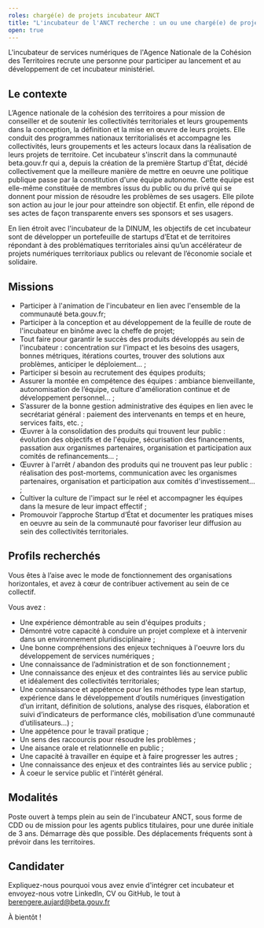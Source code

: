 ```yaml
---
roles: chargé(e) de projets incubateur ANCT
title: "L'incubateur de l'ANCT recherche : un ou une chargé(e) de projets"
open: true
---
```


L'incubateur de services numériques de l'Agence Nationale de la Cohésion des Territoires recrute une personne pour participer au lancement et au développement de cet incubateur ministériel. 

## Le contexte

L’Agence nationale de la cohésion des territoires a pour mission de conseiller et de soutenir les collectivités territoriales et leurs groupements dans la conception, la définition et la mise en œuvre de leurs projets. Elle conduit des programmes nationaux territorialisés et accompagne les collectivités, leurs groupements et les acteurs locaux dans la réalisation de leurs projets de territoire.
Cet incubateur s'inscrit dans la communauté beta.gouv.fr qui a, depuis la création de la première Startup d'État, décidé collectivement que la meilleure manière de mettre en oeuvre une politique publique passe par la constitution d'une équipe autonome. Cette équipe est elle-même constituée de membres issus du public ou du privé qui se donnent pour mission de résoudre les problèmes de ses usagers. Elle pilote son action au jour le jour pour atteindre son objectif. Et enfin, elle répond de ses actes de façon transparente envers ses sponsors et ses usagers.

En lien étroit avec l'incubateur de la DINUM, les objectifs de cet incubateur sont de développer un portefeuille de startups d’Etat et de territoires répondant à des problématiques territoriales ainsi qu’un accélérateur de projets numériques territoriaux publics ou relevant de l’économie sociale et solidaire.

## Missions

- Participer à l'animation de l'incubateur en lien avec l'ensemble de la communauté beta.gouv.fr;
- Participer à la conception et au développement de la feuille de route de l'incubateur en binôme avec la cheffe de projet; 
- Tout faire pour garantir le succès des produits développés au sein de l'incubateur : concentration sur l'impact et les besoins des usagers, bonnes métriques, itérations courtes, trouver des solutions aux problèmes, anticiper le déploiement… ;
- Participer si besoin au recrutement des équipes produits;
- Assurer la montée en compétence des équipes : ambiance bienveillante, autonomisation de l’équipe, culture d'amélioration continue et de développement personnel… ;
- S’assurer de la bonne gestion administrative des équipes en lien avec le secrétariat général : paiement des intervenants en temps et en heure, services faits, etc. ;
- Œuvrer à la consolidation des produits qui trouvent leur public : évolution des objectifs et de l'équipe, sécurisation des financements, passation aux organismes partenaires, organisation et participation aux comités de refinancements… ;
- Œuvrer à l'arrêt / abandon des produits qui ne trouvent pas leur public : réalisation des post-mortems, communication avec les organismes partenaires, organisation et participation aux comités d'investissement… ;
- Cultiver la culture de l'impact sur le réel et accompagner les équipes dans la mesure de leur impact effectif ;
- Promouvoir l’approche Startup d’État et documenter les pratiques mises en oeuvre au sein de la communauté pour favoriser leur diffusion au sein des collectivités territoriales.

## Profils recherchés

Vous êtes à l’aise avec le mode de fonctionnement des organisations horizontales, et avez à cœur de contribuer activement au sein de ce collectif.

Vous avez :

- Une expérience démontrable au sein d'équipes produits ;
- Démontré votre capacité à conduire un projet complexe et à intervenir dans un environnement pluridisciplinaire ;
- Une bonne compréhensions des enjeux techniques à l'oeuvre lors du développement de services numériques ;
- Une connaissance de l’administration et de son fonctionnement ;
- Une connaissance des enjeux et des contraintes liés au service public et idéalement des collectivités territoriales;
- Une connaissance et appétence pour les méthodes type lean startup, expérience dans le développement d’outils numériques (investigation d’un irritant, définition de solutions, analyse des risques, élaboration et suivi d’indicateurs de performance clés, mobilisation d’une communauté d’utilisateurs…) ;
- Une appétence pour le travail pratique ;
- Un sens des raccourcis pour résoudre les problèmes ;
- Une aisance orale et relationnelle en public ;
- Une capacité à travailler en équipe et à faire progresser les autres ;
- Une connaissance des enjeux et des contraintes liés au service public ;
- À coeur le service public et l'intérêt général.

## Modalités

Poste ouvert à temps plein au sein de l'incubateur ANCT, sous forme de CDD ou de mission pour les agents publics titulaires, pour une durée initiale de 3 ans. Démarrage dès que possible.
Des déplacements fréquents sont à prévoir dans les territoires. 

## Candidater

Expliquez-nous pourquoi vous avez envie d'intégrer cet incubateur et envoyez-nous votre LinkedIn, CV ou GitHub, le tout à berengere.aujard@beta.gouv.fr

À bientôt !
